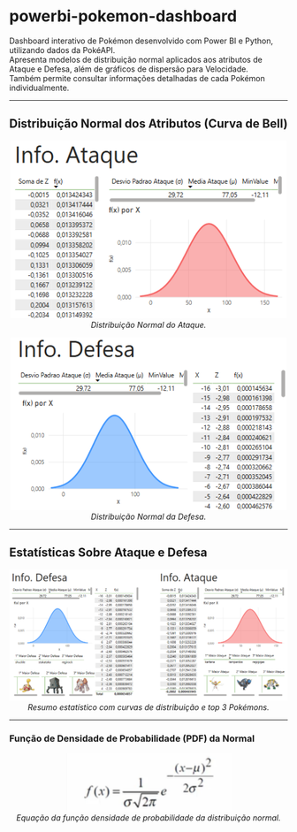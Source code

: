 # powerbi-pokemon-dashboard

Dashboard interativo de Pokémon desenvolvido com Power BI e Python, utilizando dados da PokéAPI.  
Apresenta modelos de distribuição normal aplicados aos atributos de Ataque e Defesa, além de gráficos de dispersão para Velocidade.  
Também permite consultar informações detalhadas de cada Pokémon individualmente.

---

## Distribuição Normal dos Atributos (Curva de Bell)

<p align="center">
  <img src="images/charts/bell_curve_attack.png" width="500">
  <br>
  <em>Distribuição Normal do Ataque.</em>
</p>

<p align="center">
  <img src="images/charts/bell_curve_defense.png" width="500">
  <br>
  <em>Distribuição Normal da Defesa.</em>
</p>

---

## Estatísticas Sobre Ataque e Defesa

<p align="center">
  <img src="images/charts/pokemon_stats_distributions.png" width="700">
  <br>
  <em>Resumo estatístico com curvas de distribuição e top 3 Pokémons.</em>
</p>

---

### Função de Densidade de Probabilidade (PDF) da Normal

<p align="center">
  <img src="images/f(x).png" width="300">
  <br>
  <em>Equação da função densidade de probabilidade da distribuição normal.</em>
</p>
